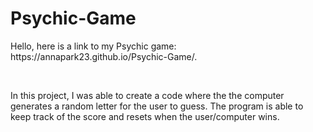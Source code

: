 # Psychic-Game

<p> Hello, here is a link to my Psychic game: https://annapark23.github.io/Psychic-Game/. </p>
<br>
<p> In this project, I was able to create a code where the the computer generates a random letter for the user to guess. The program is able to keep track of the score and resets when the user/computer wins. </p>
